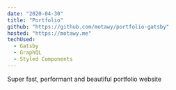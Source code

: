 ```yaml
---
date: "2020-04-30"
title: "Portfolio"
github: "https://github.com/motawy/portfolio-gatsby"
hosted: "https://motawy.me"
techUsed:
  - Gatsby
  - GraphQL
  - Styled Components
---
```


Super fast, performant and beautiful portfolio website

